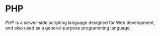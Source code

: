 # PHP

<dfn>PHP</dfn> is a server-side scripting language designed for Web development, and also used as a general-purpose programming language.
